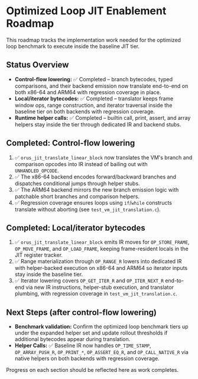 # Optimized Loop JIT Enablement Roadmap

This roadmap tracks the implementation work needed for the optimized loop benchmark to execute inside the baseline JIT tier.

## Status Overview
- **Control-flow lowering:** ✅ Completed – branch bytecodes, typed comparisons, and their backend emission now translate end-to-end on both x86-64 and ARM64 with regression coverage in place.
- **Local/iterator bytecodes:** ✅ Completed – translator keeps frame window ops, range construction, and iterator traversal inside the baseline tier on both backends with regression coverage.
- **Runtime helper calls:** ✅ Completed – builtin call, print, assert, and array helpers stay inside the tier through dedicated IR and backend stubs.

## Completed: Control-flow lowering
1. ✅ `orus_jit_translate_linear_block` now translates the VM's branch and comparison opcodes into IR instead of bailing out with `UNHANDLED_OPCODE`.
2. ✅ The x86-64 backend encodes forward/backward branches and dispatches conditional jumps through helper stubs.
3. ✅ The ARM64 backend mirrors the new branch emission logic with patchable short branches and comparison helpers.
4. ✅ Regression coverage ensures loops using `if`/`while` constructs translate without aborting (see `test_vm_jit_translation.c`).

## Completed: Local/iterator bytecodes
1. ✅ `orus_jit_translate_linear_block` emits IR moves for `OP_STORE_FRAME`, `OP_MOVE_FRAME`, and `OP_LOAD_FRAME`, keeping frame-resident locals in the JIT register tracker.
2. ✅ Range materialization through `OP_RANGE_R` lowers into dedicated IR with helper-backed execution on x86-64 and ARM64 so iterator inputs stay inside the baseline tier.
3. ✅ Iterator lowering covers `OP_GET_ITER_R` and `OP_ITER_NEXT_R` end-to-end via new IR instructions, helper-stub execution, and translator plumbing, with regression coverage in `test_vm_jit_translation.c`.

## Next Steps (after control-flow lowering)
- **Benchmark validation:** Confirm the optimized loop benchmark tiers up under the expanded helper set and update rollout thresholds if additional bytecodes appear during translation.
- **Helper Calls:** ✅ Baseline IR now handles `OP_TIME_STAMP`, `OP_ARRAY_PUSH_R`, `OP_PRINT_*`, `OP_ASSERT_EQ_R`, and `OP_CALL_NATIVE_R` via native helpers on both backends with regression coverage.

Progress on each section should be reflected here as work completes.
